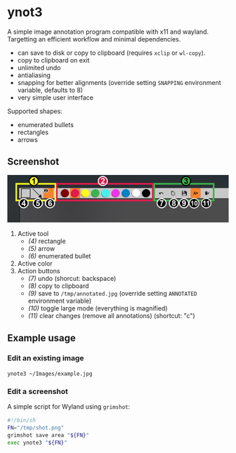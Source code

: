 # ynot3

A simple image annotation program compatible with x11 and wayland.
Targetting an efficient workflow and minimal dependencies.

- can save to disk or copy to clipboard (requires `xclip` or `wl-copy`).
- copy to clipboard on exit
- unlimited undo
- antialiasing
- snapping for better alignments (override setting `SNAPPING` environment variable, defaults to 8)
- very simple user interface

Supported shapes:

- enumerated bullets
- rectangles
- arrows

## Screenshot

![](https://raw.githubusercontent.com/fdev31/ynot3/main/img/annotated.png)

1. Active tool
    - *(4)* rectangle
    - *(5)* arrow
    - *(6)* enumerated bullet
2. Active color
3. Action buttons
    - *(7)* undo (shorcut: backspace)
    - *(8)* copy to clipboard
    - *(9)* save to `/tmp/annotated.jpg` (override setting `ANNOTATED` environment variable)
    - *(10)* toggle large mode (everything is magnified)
    - *(11)* clear changes (remove all annotations) (shortcut: "c")

## Example usage

### Edit an existing image

`ynote3 ~/Images/example.jpg`

### Edit a screenshot

A simple script for Wyland using `grimshot`:

```bash
#!/bin/sh
FN="/tmp/shot.png"
grimshot save area "${FN}"
exec ynote3 "${FN}"
```
